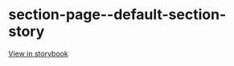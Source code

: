 # section-page--default-section-story

[View in storybook](https://raw.githack.com/Independent-Digital-News-and-Media-Ltd/standard-pwamp-sb/PR-538-sb/index.html?path=/story/section-page--default-section-story)
